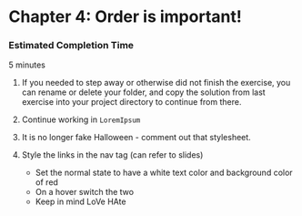 # Chapter 4: Order is important!

### Estimated Completion Time 
5 minutes
 
1. If you needed to step away or otherwise did not finish the exercise, you can rename or delete your folder, and copy the solution from last exercise into your project directory to continue from there. 

1. Continue working in `LoremIpsum` 

1. It is no longer fake Halloween - comment out that stylesheet.


1. Style the links in the nav tag (can refer to slides)
    * Set the normal state to have a white text color and background color of red
    * On a hover switch the two 
    * Keep in mind LoVe HAte

